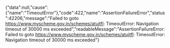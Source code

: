 {"data":null,"cause":{"name":"TimeoutError"},"code":422,"name":"AssertionFailureError","status":42206,"message":"Failed to goto https://www.myscheme.gov.in/schemes/atujtfl: TimeoutError: Navigation timeout of 30000 ms exceeded","readableMessage":"AssertionFailureError: Failed to goto https://www.myscheme.gov.in/schemes/atujtfl: TimeoutError: Navigation timeout of 30000 ms exceeded"}
